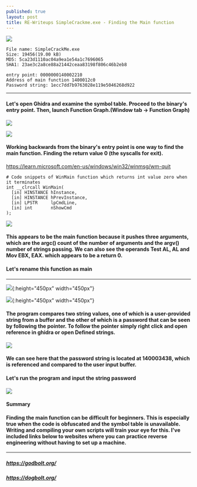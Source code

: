 ```yaml
---
published: true
layout: post
title: RE-Writeups SimpleCrackme.exe - Finding the Main function
---
```

![]({{site.baseurl}}/images/SimpleCrackme/cat.gif)

```
File name: SimpleCrackMe.exe
Size: 19456(19.00 kB)
MD5: 5ca23d1110ac04a9ea1e54a1c7696065
SHA1: 23ae3c2a8ce88a21442ceaa83198f806c46b2eb8

entry point: 0000000140002210
Address of main function 1400012c0
Password string: 1ecc7dd7b9763028e119e5046268d922
```

---
#### Let's open Ghidra and examine the symbol table. Proceed to the binary's entry point. Then, launch Function Graph.(Window tab -> Function Graph)

![]({{site.baseurl}}/images/SimpleCrackme/SimpleCrackme-1.png)

![]({{site.baseurl}}/images/SimpleCrackme/SimpleCrackme-2.png)

#### Working backwards from the binary's entry point is one way to find the main function. Finding the return value 0 (the syscalls for exit).
https://learn.microsoft.com/en-us/windows/win32/winmsg/wm-quit
```
# Code snippets of WinMain function which returns int value zero when it terminates
int __clrcall WinMain(
  [in] HINSTANCE hInstance,
  [in] HINSTANCE hPrevInstance,
  [in] LPSTR     lpCmdLine,
  [in] int       nShowCmd
);
```


![]({{site.baseurl}}/images/SimpleCrackme/SimpleCrackme-3.png)

#### This appears to be the main function because it pushes three arguments, which are the argc() count of the number of arguments and the argv() number of strings passing. We can also see the operands Test AL, AL and Mov EBX, EAX. which appears to be a return 0.
#### Let's rename this function as main 
---

![]({{site.baseurl}}/images/SimpleCrackme/SimpleCrackme-5.png){:height="450px" width="450px"}

![]({{site.baseurl}}/images/SimpleCrackme/SimpleCrackme-6.png){:height="450px" width="450px"}
#### The program compares two string values, one of which is a user-provided string from a buffer and the other of which is a password that can be seen by following the pointer. To follow the pointer simply right click and open reference in ghidra or open Defined strings. 
![]({{site.baseurl}}/images/SimpleCrackme/SimpleCrackme-7.png)
#### We can see here that the password string is located at 140003438, which is referenced and compared to the user input buffer.
#### Let's run the program and input the string password 
![]({{site.baseurl}}/images/SimpleCrackme/SimpleCrackme-8.png)

#### Summary 
#### Finding the main function can be difficult for beginners. This is especially true when the code is obfuscated and the symbol table is unavailable. Writing and compiling your own scripts will train your eye for this. I've included links below to websites where you can practice reverse engineering without having to set up a machine.

---
##### https://godbolt.org/
##### https://dogbolt.org/

